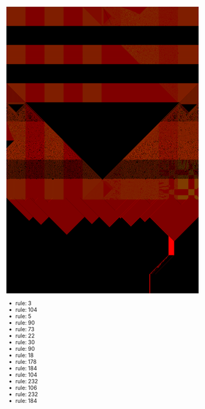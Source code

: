 ![photo](./output.png) 
 * rule: 3
* rule: 104
* rule: 5
* rule: 90
* rule: 73
* rule: 22
* rule: 30
* rule: 90
* rule: 18
* rule: 178
* rule: 184
* rule: 104
* rule: 232
* rule: 106
* rule: 232
* rule: 184
